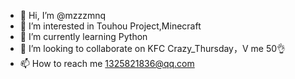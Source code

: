 - 👋 Hi, I’m @mzzzmnq
- 👀 I’m interested in Touhou Project,Minecraft
- 🌱 I’m currently learning Python
- 💞️ I’m looking to collaborate on KFC Crazy_Thursday，V me 50👌
- 📫 How to reach me 1325821836@qq.com

<!---
mzzzmnq/mzzzmnq is a ✨ special ✨ repository because its `README.md` (this file) appears on your GitHub profile.
You can click the Preview link to take a look at your changes.
--->
